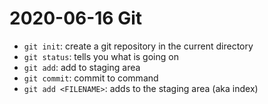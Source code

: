 # 2020-06-16 Git

- `git init`: create a git repository in the current directory
- `git status`: tells you what is going on
- `git add`: add to staging area
- `git commit`: commit to command
- `git add <FILENAME>`: adds <FILENAME> to the staging area (aka index)
